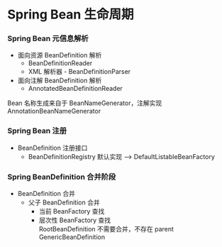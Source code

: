 # Spring Bean 生命周期
### Spring Bean 元信息解析
  - 面向资源 BeanDefinition 解析
    - BeanDefinitionReader
    - XML 解析器 - BeanDefinitionParser
  - 面向注解 BeanDefinition 解析
    - AnnotatedBeanDefinitionReader  

Bean 名称生成来自于 BeanNameGenerator，注解实现 AnnotationBeanNameGenerator
### Spring Bean 注册
  - BeanDefinition 注册接口
    - BeanDefinitionRegistry 默认实现 --> DefaultListableBeanFactory
### Spring BeanDefinition 合并阶段
  - BeanDefinition 合并
    - 父子 BeanDefinition 合并
      - 当前 BeanFactory 查找
      - 层次性 BeanFactory 查找  
RootBeanDefinition 不需要合并，不存在 parent
GenericBeanDefinition      


